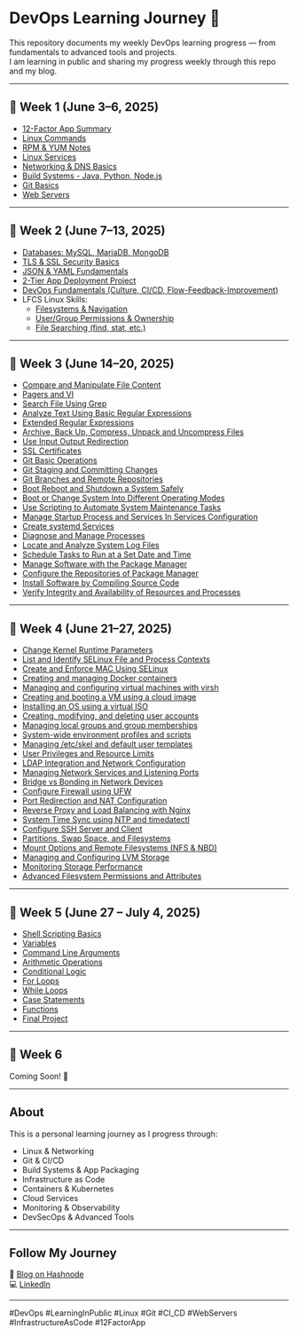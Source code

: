 # DevOps Learning Journey 🚀

This repository documents my weekly DevOps learning progress — from fundamentals to advanced tools and projects.  
I am learning in public and sharing my progress weekly through this repo and my blog.

---

## 📅 Week 1 (June 3–6, 2025)

- [12-Factor App Summary](week-1/12-factor-app-summary.md)
- [Linux Commands](week-1/linux-commands.md)
- [RPM & YUM Notes](week-1/rpm-yum-notes.md)
- [Linux Services](week-1/linux-services.md)
- [Networking & DNS Basics](week-1/networking-dns-basics.md)
- [Build Systems - Java, Python, Node.js](week-1/build-systems-java-python-node.md)
- [Git Basics](week-1/git-basics.md)
- [Web Servers](week-1/web-servers.md)

---

## 📅 Week 2 (June 7–13, 2025)
- [Databases: MySQL, MariaDB, MongoDB](week-2/databases.md)
- [TLS & SSL Security Basics](week-2/tls-ssl.md)
- [JSON & YAML Fundamentals](week-2/json-yaml-basic.md)
- [2-Tier App Deployment Project](week-2/2-tier-deployment.md)
- [DevOps Fundamentals (Culture, CI/CD, Flow-Feedback-Improvement)](week-2/devops-fundamentals.md)
- LFCS Linux Skills:
  - [Filesystems & Navigation](week-2/filesystems-and-navigation.md)
  - [User/Group Permissions & Ownership](week-2/user-groups-perms-ownership.md)
  - [File Searching (find, stat, etc.)](week-2/file-searching.md)

---

## 📅 Week 3 (June 14–20, 2025)
- [Compare and Manipulate File Content](week-3/comparing-manipulating-files.md)
- [Pagers and VI](week-3/pagers-vi.md)
- [Search File Using Grep](week-3/grep.md)
- [Analyze Text Using Basic Regular Expressions](week-3/basic-regex.md)
- [Extended Regular Expressions](week-3/extended-regex.md)
- [Archive, Back Up, Compress, Unpack and Uncompress Files](week-3/archive-compress-backup.md)
- [Use Input Output Redirection](week-3/input-output-redirection.md)
- [SSL Certificates](week-3/ssl-certificates.md)
- [Git Basic Operations](week-3/git-basics.md)
- [Git Staging and Committing Changes](week-3/git-staging-committing.md)
- [Git Branches and Remote Repositories](week-3/git-branches-remote-repositories.md)
- [Boot Reboot and Shutdown a System Safely](week-3/boot-reboot-shutdown.md)
- [Boot or Change System Into Different Operating Modes](week-3/operating-modes.md)
- [Use Scripting to Automate System Maintenance Tasks](week-3/scripting-to-automate.md)
- [Manage Startup Process and Services In Services Configuration](week-3/startup-process-services.md)
- [Create systemd Services](week-3/systemd-services.md)
- [Diagnose and Manage Processes](week-3/diagnose-manage-processes.md)
- [Locate and Analyze System Log Files](week-3/system-log-files.md)
- [Schedule Tasks to Run at a Set Date and Time](week-3/schedule-tasks.md)
- [Manage Software with the Package Manager](week-3/package-manager.md)
- [Configure the Repositories of Package Manager](week-3/configure-package-manager.md)
- [Install Software by Compiling Source Code](week-3/compiling-source-code.md)
- [Verify Integrity and Availability of Resources and Processes](week-3/verify-integrity-availability.md)
  
---
## 📅 Week 4 (June 21–27, 2025)

- [Change Kernel Runtime Parameters](week-4/kernel-parameters.md)
- [List and Identify SELinux File and Process Contexts](week-4/selinux-contexts.md)
- [Create and Enforce MAC Using SELinux](week-4/selinux-mac-enforcement.md)
- [Creating and managing Docker containers](week-4/containers.md)
- [Managing and configuring virtual machines with virsh](week-4/vms-basics.md)
- [Creating and booting a VM using a cloud image](week-4/vms-installation.md)
- [Installing an OS using a virtual ISO](week-4/vms-install-from-iso.md)
- [Creating, modifying, and deleting user accounts](week-4/user-management.md)
- [Managing local groups and group memberships](week-4/group-management.md)
- [System-wide environment profiles and scripts](week-4/env-management.md)
- [Managing /etc/skel and default user templates](week-4/template-env.md)
- [User Privileges and Resource Limits](week-4/user-privileges-resource-limits.md)
- [LDAP Integration and Network Configuration](week-4/ldap-network-config.md)
- [Managing Network Services and Listening Ports](week-4/network-services.md)
- [Bridge vs Bonding in Network Devices](week-4/bridge-vs-bonding.md)
- [Configure Firewall using UFW](week-4/firewall-ufw.md)
- [Port Redirection and NAT Configuration](week-4/port-redirection-nat.md)
- [Reverse Proxy and Load Balancing with Nginx](week-4/nginx-reverseproxy-loadbalancer.md)
- [System Time Sync using NTP and timedatectl](week-4/htp-time-sync.md)
- [Configure SSH Server and Client](week-4/ssh-server-client.md)
- [Partitions, Swap Space, and Filesystems](week-4/partitions-and-filesystems.md)
- [Mount Options and Remote Filesystems (NFS & NBD)](week-4/mount-options-and-remote-fs.md)
- [Managing and Configuring LVM Storage](week-4/lvm-storage.md)
- [Monitoring Storage Performance](week-4/storage-monitoring.md)
- [Advanced Filesystem Permissions and Attributes](week-4/advanced-fs-permissions.md)

---

## 📅 Week 5 (June 27 – July 4, 2025)

- [Shell Scripting Basics](week-5/basics)
- [Variables](week-5/variables)
- [Command Line Arguments](week-5/command-line-arguments)
- [Arithmetic Operations](week-5/arithmethic-operations)
- [Conditional Logic](week-5/conditional-logic)
- [For Loops](week-5/for-loops)
- [While Loops](week-5/while-loops)
- [Case Statements](week-5/case-statements)
- [Functions](week-5/functions)
- [Final Project](week-5/final-project)

---

## 📅 Week 6
Coming Soon! 🚀

---


## About

This is a personal learning journey as I progress through:
- Linux & Networking
- Git & CI/CD
- Build Systems & App Packaging
- Infrastructure as Code
- Containers & Kubernetes
- Cloud Services
- Monitoring & Observability
- DevSecOps & Advanced Tools

---

## Follow My Journey

📗 [Blog on Hashnode](https://logs-of-devops.hashnode.dev/)  
💻 [LinkedIn](https://www.linkedin.com/in/anandhu-p-a-307771369/)

---

#DevOps #LearningInPublic #Linux #Git #CI_CD #WebServers #InfrastructureAsCode #12FactorApp
